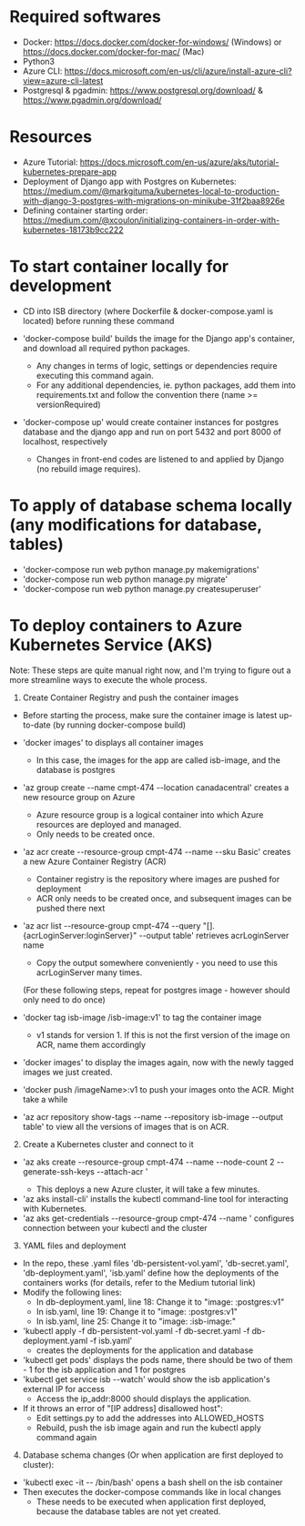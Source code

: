 # Required softwares
- Docker: https://docs.docker.com/docker-for-windows/ (Windows) or https://docs.docker.com/docker-for-mac/ (Mac)
- Python3 
- Azure CLI: https://docs.microsoft.com/en-us/cli/azure/install-azure-cli?view=azure-cli-latest
- Postgresql & pgadmin: https://www.postgresql.org/download/ & https://www.pgadmin.org/download/

# Resources
- Azure Tutorial: https://docs.microsoft.com/en-us/azure/aks/tutorial-kubernetes-prepare-app
- Deployment of Django app with Postgres on Kubernetes: https://medium.com/@markgituma/kubernetes-local-to-production-with-django-3-postgres-with-migrations-on-minikube-31f2baa8926e
- Defining container starting order: https://medium.com/@xcoulon/initializing-containers-in-order-with-kubernetes-18173b9cc222

# To start container locally for development
- CD into ISB directory (where Dockerfile & docker-compose.yaml is located) before running these command
- 'docker-compose build' builds the image for the Django app's container, and download all required python packages.
    * Any changes in terms of logic, settings or dependencies require executing this command again.
    * For any additional dependencies, ie. python packages, add them into requirements.txt and follow the convention there (name >= versionRequired)

- 'docker-compose up' would create container instances for postgres database and the django app and run on port 5432 and port 8000 of localhost, respectively
    * Changes in front-end codes are listened to and applied by Django (no rebuild image requires).

# To apply of database schema locally (any modifications for database, tables)
- 'docker-compose run web python manage.py makemigrations'
- 'docker-compose run web python manage.py migrate'
- 'docker-compose run web python manage.py createsuperuser'

# To deploy containers to Azure Kubernetes Service (AKS) 
Note: These steps are quite manual right now, and I'm trying to figure out a more streamline ways to execute the whole process.
1. Create Container Registry and push the container images
- Before starting the process, make sure the container image is latest up-to-date (by running docker-compose build)
- 'docker images' to displays all container images 
    * In this case, the images for the app are called isb-image, and the database is postgres
- 'az group create --name cmpt-474 --location canadacentral' creates a new resource group on Azure 
    * Azure resource group is a logical container into which Azure resources are deployed and managed.
    * Only needs to be created once.
- 'az acr create --resource-group cmpt-474 --name <acrName> --sku Basic' creates a new Azure Container Registry (ACR)
    * Container registry is the repository where images are pushed for deployment
    * ACR only needs to be created once, and subsequent images can be pushed there next
- 'az acr list --resource-group cmpt-474 --query "[].{acrLoginServer:loginServer}" --output table' retrieves acrLoginServer name
    * Copy the output somewhere conveniently - you need to use this acrLoginServer many times.

   (For these following steps, repeat for postgres image - however should only need to do once)
- 'docker tag isb-image <acrLoginServer>/isb-image:v1' to tag the container image
    * v1 stands for version 1. If this is not the first version of the image on ACR, name them accordingly
- 'docker images' to display the images again, now with the newly tagged images we just created.
- 'docker push <acrLoginServer>/imageName>:v1 to push your images onto the ACR. Might take a while
- 'az acr repository show-tags --name <acrName> --repository isb-image --output table' to view all the versions of images that is on ACR.

2. Create a Kubernetes cluster and connect to it
- 'az aks create --resource-group cmpt-474 --name <clusterName> --node-count 2 --generate-ssh-keys --attach-acr <acrName>'
    * This deploys a new Azure cluster, it will take a few minutes.
- 'az aks install-cli' installs the kubectl command-line tool for interacting with Kubernetes.
- 'az aks get-credentials --resource-group cmpt-474 --name <clusterName>' configures connection between your kubectl and the cluster

3. YAML files and deployment
- In the repo, these .yaml files 'db-persistent-vol.yaml', 'db-secret.yaml', 'db-deployment.yaml', 'isb.yaml' define how the deployments of the containers works (for details, refer to the Medium tutorial link)
- Modify the following lines:
    * In db-deployment.yaml, line 18: Change it to "image: <acrLoginServer>:postgres:v1"
    * In isb.yaml, line 19: Change it to "image: <acrLoginServer>:postgres:v1"
    * In isb.yaml, line 25: Change it to "image: <acrLoginServer>:isb-image:<tag>"
- 'kubectl apply -f db-persistent-vol.yaml -f db-secret.yaml -f db-deployment.yaml -f isb.yaml' 
    * creates the deployments for the application and database
- 'kubectl get pods' displays the pods name, there should be two of them - 1 for the isb application and 1 for postgres
- 'kubectl get service isb --watch' would show the isb application's external IP for access
    * Access the ip_addr:8000 should displays the application.
- If it throws an error of "[IP address] disallowed host":
    * Edit settings.py to add the addresses into ALLOWED_HOSTS 
    * Rebuild, push the isb image again and run the kubectl apply command again 
4. Database schema changes (Or when application are first deployed to cluster):
- 'kubectl exec -it <isbPodName> -- /bin/bash' opens a bash shell on the isb container
- Then executes the docker-compose commands like in local changes
    * These needs to be executed when application first deployed, because the database tables are not yet created.






